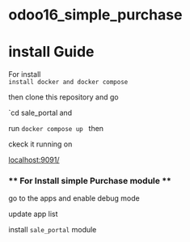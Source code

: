 # odoo16_simple_purchase

# install Guide

For install <br/>
`install docker and docker compose `

then clone this repository and go <br/> 

`cd sale_portal  and <br/>

run `docker compose up ` then 

ckeck it running on 

[localhost:9091/](http://localhost:9091)

### ** For Install simple Purchase module ** 

go to the apps and enable debug mode <br/>

update app list 

install `sale_portal` module 


